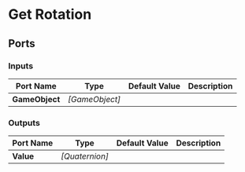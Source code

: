 # Get Rotation

## Ports

### Inputs

Port Name|Type|Default Value|Description
---|---|---|---
**GameObject**|_[GameObject]_||
### Outputs

Port Name|Type|Default Value|Description
---|---|---|---
**Value**|_[Quaternion]_||
